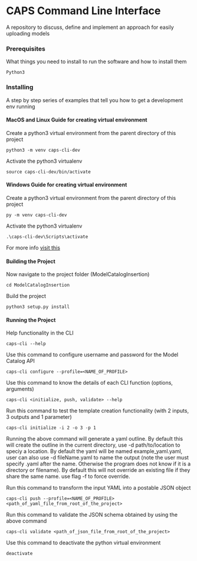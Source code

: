 # CAPS Command Line Interface
A repository to discuss, define and implement an approach for easily uploading models


### Prerequisites

What things you need to install to run the software and how to install them

```
Python3
```

### Installing

A step by step series of examples that tell you how to get a development env running

#### MacOS and Linux Guide for creating virtual environment
Create a python3 virtual environment from the parent directory of this project
```
python3 -m venv caps-cli-dev
```

Activate the python3 virtualenv
```
source caps-cli-dev/bin/activate
```

#### Windows Guide for creating virtual environment
Create a python3 virtual environment from the parent directory of this project
```
py -m venv caps-cli-dev
```

Activate the python3 virtualenv
```
.\caps-cli-dev\Scripts\activate
```

For more info [visit this](https://packaging.python.org/guides/installing-using-pip-and-virtual-environments/)

#### Building the Project
Now navigate to the project folder (ModelCatalogInsertion)
```
cd ModelCatalogInsertion
```


Build the project
```
python3 setup.py install
```

#### Running the Project
Help functionality in the CLI
```
caps-cli --help
```

Use this command to configure username and password for the Model Catalog API
```
caps-cli configure --profile=<NAME_OF_PROFILE>
```

Use this command to know the details of each CLI function (options, arguments)
```
caps-cli <initialize, push, validate> --help
```

Run this command to test the template creation functionality (with 2 inputs, 3 outputs and 1 parameter)
```
caps-cli initialize -i 2 -o 3 -p 1
```
Running the above command will generate a yaml outline. By default this will create the outline in the current directory, use -d path/to/location to speciy a location. By default the yaml will be named example_yaml.yaml, user can also use -d fileName.yaml to name the output (note the user must specify .yaml after the name. Otherwise the program does not know if it is a directory or filename). By default this will not override an existing file if they share the same name. use flag -f to force override.

Run this command to transform the input YAML into a postable JSON object
```
caps-cli push --profile=<NAME_OF_PROFILE> <path_of_yaml_file_from_root_of_the_project>
```

Run this command to validate the JSON schema obtained by using the above command
```
caps-cli validate <path_of_json_file_from_root_of_the_project>
```

Use this command to deactivate the python virtual environment
```
deactivate
```
